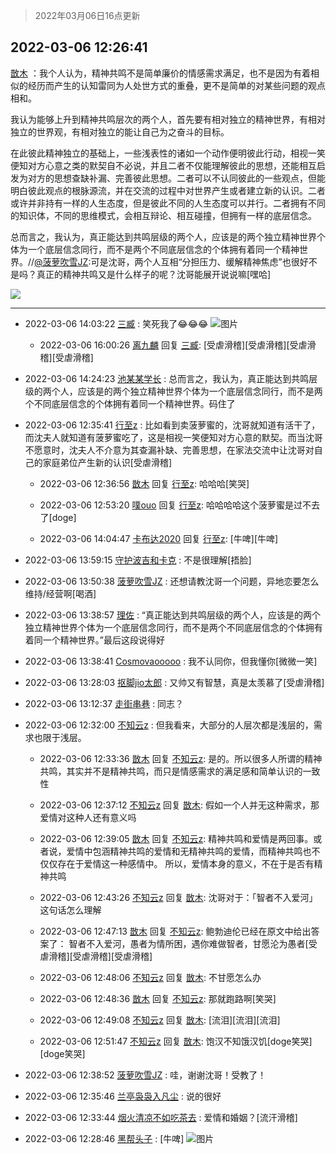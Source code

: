 > 2022年03月06日16点更新
<link rel="stylesheet" href="https://cdn.jsdelivr.net/gh/taotie6/sampleJSON@main/css/photo_show.css">
<meta name="referrer" content="no-referrer" />


 ## 2022-03-06 12:26:41 

 [㪚木](https://www.coolapk.com/feed/34038113?shareKey=MzJhY2ZhNzVhYTg4NjIyNDNmOTI~) ：我个人认为，精神共鸣不是简单廉价的情感需求满足，也不是因为有着相似的经历而产生的认知雷同为人处世方式的重叠，更不是简单的对某些问题的观点相和。

我认为能够上升到精神共鸣层次的两个人，首先要有相对独立的精神世界，有相对独立的世界观，有相对独立的能让自己为之奋斗的目标。<!--break-->

在此彼此精神独立的基础上，一些浅表性的诸如一个动作便明彼此行动，相视一笑便知对方心意之类的默契自不必说，并且二者不仅能理解彼此的思想，还能相互启发为对方的思想查缺补漏、完善彼此思想。二者可以不认同彼此的一些观点，但能明白彼此观点的根脉源流，并在交流的过程中对世界产生或者建立新的认识。二者或许并非持有一样的人生态度，但是彼此不同的人生态度可以并行。二者拥有不同的知识体，不同的思维模式，会相互辩论、相互碰撞，但拥有一样的底层信念。

总而言之，我认为，真正能达到共鸣层级的两个人，应该是的两个独立精神世界个体为一个底层信念同行，而不是两个不同底层信念的个体拥有着同一个精神世界。//<a class="feed-link-uname" href="/u/菠萝吹雪JZ">@菠萝吹雪JZ</a>:可是沈哥，两个人互相“分担压力、缓解精神焦虑”也很好不是吗？真正的精神共鸣又是什么样子的呢？沈哥能展开说说嘛[嘿哈] 

<div class="album">
<img class="img-item" src="https://image.coolapk.com/feed/2021/0126/07/1081091_9866d34b_7006_7045@378x221.gif" />
</div>

 ------- 

- 2022-03-06 14:03:22 [三臧](uid=1176937) : 笑死我了😂😂😂 ![图片](https://image.coolapk.com/feed/2022/0306/14/1176937_e086163f_6601_8409_410@750x7320.jpeg)

    - 2022-03-06 16:00:26 [离九麟](uid=2403533) 回复 [三臧](uid=1176937): [受虐滑稽][受虐滑稽][受虐滑稽][受虐滑稽] 

- 2022-03-06 14:24:23 [池某某学长](uid=3507299) : 总而言之，我认为，真正能达到共鸣层级的两个人，应该是的两个独立精神世界个体为一个底层信念同行，而不是两个不同底层信念的个体拥有着同一个精神世界。码住了 

- 2022-03-06 12:35:41 [行至z](uid=582810) : 比如看到卖菠萝蜜的，沈哥就知道有活干了，而沈夫人就知道有菠萝蜜吃了，这是相视一笑便知对方心意的默契。而当沈哥不愿意时，沈夫人不介意为其查漏补缺、完善思想，在家法交流中让沈哥对自己的家庭弟位产生新的认识[受虐滑稽] 

    - 2022-03-06 12:36:56 [㪚木](uid=1081091) 回复 [行至z](uid=582810): 哈哈哈[笑哭] 

    - 2022-03-06 12:53:20 [噗ouo](uid=478204) 回复 [行至z](uid=582810): 哈哈哈哈这个菠萝蜜是过不去了[doge] 

    - 2022-03-06 14:04:47 [卡布达2020](uid=696546) 回复 [行至z](uid=582810): [牛啤][牛啤] 

- 2022-03-06 13:59:15 [守护波吉和卡克](uid=2815939) : 不是很理解[捂脸] 

- 2022-03-06 13:50:38 [菠萝吹雪JZ](uid=4178058) : 还想请教沈哥一个问题，异地恋要怎么维持/经营啊[喝酒] 

- 2022-03-06 13:38:57 [理佐](uid=1284044) : “真正能达到共鸣层级的两个人，应该是的两个独立精神世界个体为一个底层信念同行，而不是两个不同底层信念的个体拥有着同一个精神世界。”最后这段说得好 

- 2022-03-06 13:38:41 [Cosmovaooooo](uid=14594008) : 我不认同你，但我懂你[微微一笑] 

- 2022-03-06 13:28:03 [抠脚jio太郎](uid=3743725) : 又帅又有智慧，真是太羡慕了[受虐滑稽] 

- 2022-03-06 13:12:37 [走街串巷](uid=867088) : 同志？ 

- 2022-03-06 12:32:00 [不知云z](uid=5657858) : 但我看来，大部分的人层次都是浅层的，需求也限于浅层。 

    - 2022-03-06 12:33:36 [㪚木](uid=1081091) 回复 [不知云z](uid=5657858): 是的。所以很多人所谓的精神共鸣，其实并不是精神共鸣，而只是情感需求的满足感和简单认识的一致性 

    - 2022-03-06 12:37:12 [不知云z](uid=5657858) 回复 [㪚木](uid=1081091): 假如一个人并无这种需求，那爱情对这种人还有意义吗 

    - 2022-03-06 12:39:05 [㪚木](uid=1081091) 回复 [不知云z](uid=5657858): 精神共鸣和爱情是两回事。或者说，爱情中包涵精神共鸣的爱情和无精神共鸣的爱情，而精神共鸣也不仅仅存在于爱情这一种感情中。
所以，爱情本身的意义，不在于是否有精神共鸣 

    - 2022-03-06 12:43:26 [不知云z](uid=5657858) 回复 [㪚木](uid=1081091): 沈哥对于：「智者不入爱河」这句话怎么理解 

    - 2022-03-06 12:47:13 [㪚木](uid=1081091) 回复 [不知云z](uid=5657858): 鲍勃迪伦已经在原文中给出答案了：
智者不入爱河，愚者为情所困，遇你难做智者，甘愿沦为愚者[受虐滑稽][受虐滑稽][受虐滑稽] 

    - 2022-03-06 12:48:06 [不知云z](uid=5657858) 回复 [㪚木](uid=1081091): 不甘愿怎么办 

    - 2022-03-06 12:48:36 [㪚木](uid=1081091) 回复 [不知云z](uid=5657858): 那就跑路啊[笑哭] 

    - 2022-03-06 12:49:08 [不知云z](uid=5657858) 回复 [㪚木](uid=1081091): [流泪][流泪][流泪] 

    - 2022-03-06 12:51:47 [不知云z](uid=5657858) 回复 [㪚木](uid=1081091): 饱汉不知饿汉饥[doge笑哭][doge笑哭] 

- 2022-03-06 12:38:52 [菠萝吹雪JZ](uid=4178058) : 哇，谢谢沈哥！受教了！ 

- 2022-03-06 12:35:46 [兰亭袅袅入凡尘](uid=3513746) : 说的很好 

- 2022-03-06 12:33:44 [烟火清凉不如吃茶去](uid=4279524) : 爱情和婚姻？[流汗滑稽] 

- 2022-03-06 12:28:46 [黑帮头子](uid=2838832) : [牛啤] ![图片](https://image.coolapk.com/feed/2022/0306/12/2838832_da27197b_0925_7333_686@828x542.jpeg)

